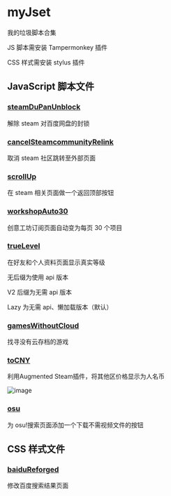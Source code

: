# myJset

我的垃圾脚本合集

JS 脚本需安装 Tampermonkey 插件

CSS 样式需安装 stylus 插件

## JavaScript 脚本文件

### [steamDuPanUnblock](https://github.com/swhoro/myJset/raw/master/steamDuPanUnblock.user.js)

解除 steam 对百度网盘的封锁

### [cancelSteamcommunityRelink](https://github.com/swhoro/myJset/raw/master/cancelSteamcommunityRelink.user.js)

取消 steam 社区跳转至外部页面

### [scrollUp](https://github.com/swhoro/myJset/raw/master/scrollUp.user.js)

在 steam 相关页面做一个返回顶部按钮

### [workshopAuto30](https://github.com/swhoro/myJset/raw/master/workshopAuto30.user.js)

创意工坊订阅页面自动变为每页 30 个项目

### [trueLevel](https://github.com/swhoro/myJset/raw/master/trueLevelLazy.user.js)

在好友和个人资料页面显示真实等级

无后缀为使用 api 版本

V2 后缀为无需 api 版本

Lazy 为无需 api、懒加载版本（默认）

### [gamesWithoutCloud](https://github.com/swhoro/myJset/raw/master/gamesWithoutCloud.user.js)

找寻没有云存档的游戏

### [toCNY](https://github.com/swhoro/myJset/raw/master/toCNY.user.js)

利用Augmented Steam插件，将其他区价格显示为人名币

![image](https://user-images.githubusercontent.com/34229589/108024171-0dc2b400-705f-11eb-8169-45fc0705c544.png)

### [osu](https://github.com/swhoro/myJset/raw/master/osu.user.js)

为 osu!搜索页面添加一个下载不需视频文件的按钮

## CSS 样式文件

### [baiduReforged](https://github.com/swhoro/myJset/raw/master/baidu.user.css)

修改百度搜索结果页面
